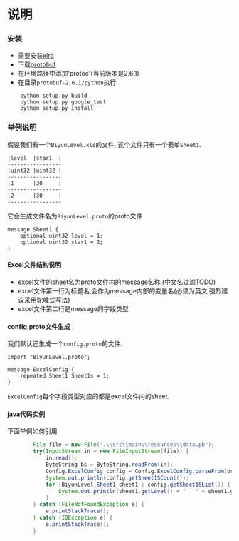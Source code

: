 # 说明

### 安装
* 需要安装[xlrd](https://pypi.python.org/pypi/xlrd)
* 下载[protobuf](https://developers.google.com/protocol-buffers/docs/downloads?hl=zh-cn)
* 在环境路径中添加'protoc'(当前版本是2.6.1)
* 在目录`protobuf-2.6.1/python`执行
```
	python setup.py build
	python setup.py google_test
	python setup.py install
```
	
### 举例说明
假设我们有一个`BiyunLevel.xls`的文件, 这个文件只有一个表单`Sheet1`. 
```
|level	|star1	|
-----------------
|uint32	|uint32	|
-----------------
|1		|30		|
-----------------
|2		|30		|
-----------------
```
它会生成文件名为`BiyunLevel.proto`的proto文件
```
message Sheet1 { 
    optional uint32 level = 1;
    optional uint32 star1 = 2;
}
```

#### Excel文件结构说明
* excel文件的sheet名为proto文件内的message名称.(中文名过滤TODO)
* excel文件第一行为标题名,会作为message内部的变量名(必须为英文,强烈建议采用驼峰式写法)
* excel文件第二行是message的字段类型

#### config.proto文件生成
我们默认还生成一个`config.proto`的文件.
```
import "BiyunLevel.proto";

message ExcelConfig { 
    repeated Sheet1 Sheet1s = 1;
}
```
`ExcelConfig`每个字段类型对应的都是excel文件内的sheet.

#### java代码实例
下面举例如何引用
```java
		File file = new File(".\\src\\main\\resources\\data.pb");
        try(InputStream in = new FileInputStream(file)) {
            in.read();
            ByteString bs = ByteString.readFrom(in);
            Config.ExcelConfig config = Config.ExcelConfig.parseFrom(bs);
            System.out.println(config.getSheet1SCount());
            for (BiyunLevel.Sheet1 sheet1 : config.getSheet1SList()) {
                System.out.println(sheet1.getLevel() + "   " + sheet1.getStar1());
            }
        } catch (FileNotFoundException e) {
            e.printStackTrace();
        } catch (IOException e) {
            e.printStackTrace();
        }
```
